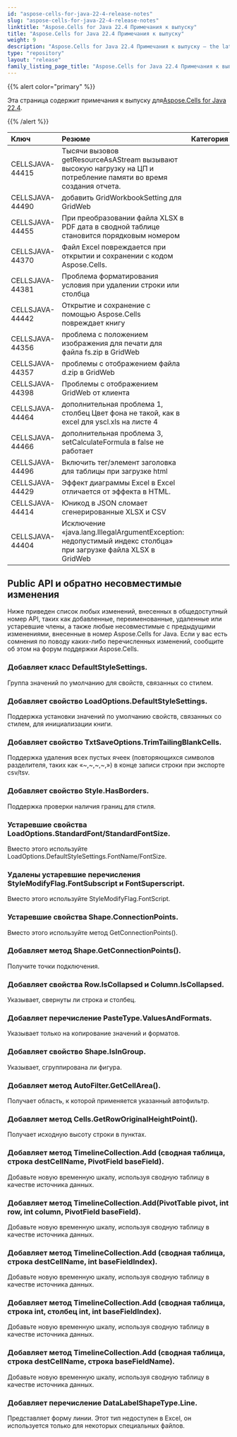 ```yaml
---
id: "aspose-cells-for-java-22-4-release-notes"
slug: "aspose-cells-for-java-22-4-release-notes"
linktitle: "Aspose.Cells for Java 22.4 Примечания к выпуску"
title: "Aspose.Cells for Java 22.4 Примечания к выпуску"
weight: 9
description: "Aspose.Cells for Java 22.4 Примечания к выпуску – the latest updates and fixes."
type: "repository"
layout: "release"
family_listing_page_title: "Aspose.Cells for Java 22.4 Примечания к выпуску"
---
```

{{% alert color="primary" %}}

 Эта страница содержит примечания к выпуску для[Aspose.Cells for Java 22.4](https://releases.aspose.com/cells/java/new-releases/aspose.cells-for-java-22.4/).

{{% /alert %}}

|**Ключ**|**Резюме**|**Категория**|
|:- |:- |:- |
|CELLSJAVA-44415|Тысячи вызовов getResourceAsAStream вызывают высокую нагрузку на ЦП и потребление памяти во время создания отчета.|
|CELLSJAVA-44490|добавить GridWorkbookSetting для GridWeb|
|CELLSJAVA-44455|При преобразовании файла XLSX в PDF дата в сводной таблице становится порядковым номером|
|CELLSJAVA-44370|Файл Excel повреждается при открытии и сохранении с кодом Aspose.Cells.|
|CELLSJAVA-44381|Проблема форматирования условия при удалении строки или столбца|
|CELLSJAVA-44442|Открытие и сохранение с помощью Aspose.Cells повреждает книгу|
|CELLSJAVA-44356|проблема с положением изображения для печати для файла fs.zip в GridWeb|
|CELLSJAVA-44357|проблемы с отображением файла d.zip в GridWeb|
|CELLSJAVA-44398|Проблемы с отображением GridWeb от клиента|
|CELLSJAVA-44464|дополнительная проблема 1, столбец Цвет фона не такой, как в excel для yscl.xls на листе 4|
|CELLSJAVA-44466| дополнительная проблема 3, setCalculateFormula в false не работает|
|CELLSJAVA-44496|Включить тег/элемент заголовка для таблицы при загрузке html|
|CELLSJAVA-44429|Эффект диаграммы Excel в Excel отличается от эффекта в HTML.|
|CELLSJAVA-44414| Юникод в JSON сломает сгенерированные XLSX и CSV|
|CELLSJAVA-44404|Исключение «java.lang.IllegalArgumentException: недопустимый индекс столбца» при загрузке файла XLSX в GridWeb|

## **Public API и обратно несовместимые изменения**

Ниже приведен список любых изменений, внесенных в общедоступный номер API, таких как добавленные, переименованные, удаленные или устаревшие члены, а также любые несовместимые с предыдущими изменениями, внесенные в номер Aspose.Cells for Java. Если у вас есть сомнения по поводу каких-либо перечисленных изменений, сообщите об этом на форум поддержки Aspose.Cells.

### **Добавляет класс DefaultStyleSettings.**

Группа значений по умолчанию для свойств, связанных со стилем.

### **Добавляет свойство LoadOptions.DefaultStyleSettings.**

Поддержка установки значений по умолчанию свойств, связанных со стилем, для инициализации книги.

### **Добавляет свойство TxtSaveOptions.TrimTailingBlankCells.**

Поддержка удаления всех пустых ячеек (повторяющихся символов разделителя, таких как «~,~,~,~,») в конце записи строки при экспорте csv/tsv.

### **Добавляет свойство Style.HasBorders.**

Поддержка проверки наличия границ для стиля.

### **Устаревшие свойства LoadOptions.StandardFont/StandardFontSize.**

Вместо этого используйте LoadOptions.DefaultStyleSettings.FontName/FontSize.

### **Удалены устаревшие перечисления StyleModifyFlag.FontSubscript и FontSuperscript.**

Вместо этого используйте StyleModifyFlag.FontScript.

### **Устаревшие свойства Shape.ConnectionPoints.**

Вместо этого используйте метод GetConnectionPoints().

### **Добавляет метод Shape.GetConnectionPoints().**

Получите точки подключения.

### **Добавляет свойства Row.IsCollapsed и Column.IsCollapsed.**

Указывает, свернуты ли строка и столбец.

### **Добавляет перечисление PasteType.ValuesAndFormats.**

Указывает только на копирование значений и форматов.

### **Добавляет свойство Shape.IsInGroup.**

Указывает, сгруппирована ли фигура.

### **Добавляет метод AutoFilter.GetCellArea().**

Получает область, к которой применяется указанный автофильтр.

### **Добавляет метод Cells.GetRowOriginalHeightPoint().**

Получает исходную высоту строки в пунктах.

### **Добавляет метод TimelineCollection.Add (сводная таблица, строка destCellName, PivotField baseField).**

Добавьте новую временную шкалу, используя сводную таблицу в качестве источника данных.

### **Добавляет метод TimelineCollection.Add(PivotTable pivot, int row, int column, PivotField baseField).**

Добавьте новую временную шкалу, используя сводную таблицу в качестве источника данных.

### **Добавляет метод TimelineCollection.Add (сводная таблица, строка destCellName, int baseFieldIndex).**

Добавьте новую временную шкалу, используя сводную таблицу в качестве источника данных.

### **Добавляет метод TimelineCollection.Add (сводная таблица, строка int, столбец int, int baseFieldIndex).**

Добавьте новую временную шкалу, используя сводную таблицу в качестве источника данных.

### **Добавляет метод TimelineCollection.Add (сводная таблица, строка destCellName, строка baseFieldName).**

Добавьте новую временную шкалу, используя сводную таблицу в качестве источника данных.

### **Добавляет перечисление DataLabelShapeType.Line.**

Представляет форму линии. Этот тип недоступен в Excel, он используется только для некоторых специальных файлов.
